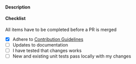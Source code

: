 #### Description






#### Checklist
All items have to be completed before a PR is merged

- [x] Adhere to [Contribution Guidelines](https://docs.dxatscale.io/about-us/contributing-to-dx-scale)
- [ ] Updates to documentation
- [ ] I have tested  that changes works
- [ ] New and existing unit tests pass locally with my changes
